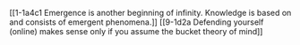 [[1-1a4c1 Emergence is another beginning of infinity. Knowledge is based on and consists of emergent phenomena.]]
[[9-1d2a Defending yourself (online) makes sense only if you assume the bucket theory of mind]]
